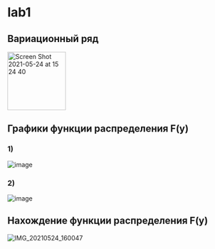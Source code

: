 # lab1

## Вариационный ряд
<img width="131" alt="Screen Shot 2021-05-24 at 15 24 40" src="https://user-images.githubusercontent.com/61240903/119347405-29fc6f80-bca4-11eb-8eb6-3b1a1bea9b20.png">

## Графики функции распределения F(y)
### 1)
![image](https://user-images.githubusercontent.com/61240903/119347484-439db700-bca4-11eb-8e59-f679ef8b6894.png)
### 2)
![image](https://user-images.githubusercontent.com/61240903/119347508-4a2c2e80-bca4-11eb-9ee1-4956781e2971.png)

## Нахождение функции распределения F(y)
![IMG_20210524_160047](https://user-images.githubusercontent.com/61240903/119351830-9c238300-bca9-11eb-9780-f6d5f93ac21b.jpg)




